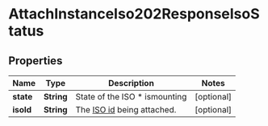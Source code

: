 

# AttachInstanceIso202ResponseIsoStatus


## Properties

| Name | Type | Description | Notes |
|------------ | ------------- | ------------- | -------------|
|**state** | **String** | State of the ISO  * ismounting |  [optional] |
|**isoId** | **String** | The [ISO id](#operation/list-isos) being attached. |  [optional] |



